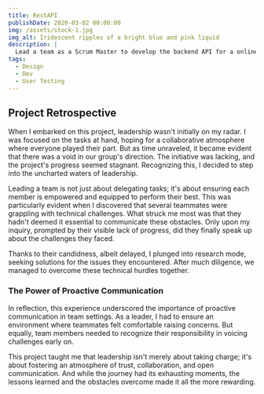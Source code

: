 ```yaml
---
title: RestAPI
publishDate: 2020-03-02 00:00:00
img: /assets/stock-1.jpg
img_alt: Iridescent ripples of a bright blue and pink liquid
description: |
  Lead a team as a Scrum Master to develop the backend API for a online bookstore
tags:
  - Design
  - Dev
  - User Testing
---
```


## Project Retrospective

When I embarked on this project, leadership wasn't initially on my radar. I was focused on the tasks at hand, hoping for a collaborative atmosphere where everyone played their part. But as time unraveled, it became evident that there was a void in our group's direction. The initiative was lacking, and the project's progress seemed stagnant. Recognizing this, I decided to step into the uncharted waters of leadership.

Leading a team is not just about delegating tasks; it's about ensuring each member is empowered and equipped to perform their best. This was particularly evident when I discovered that several teammates were grappling with technical challenges. What struck me most was that they hadn't deemed it essential to communicate these obstacles. Only upon my inquiry, prompted by their visible lack of progress, did they finally speak up about the challenges they faced.

Thanks to their candidness, albeit delayed, I plunged into research mode, seeking solutions for the issues they encountered. After much diligence, we managed to overcome these technical hurdles together.

### The Power of Proactive Communication

In reflection, this experience underscored the importance of proactive communication in team settings. As a leader, I had to ensure an environment where teammates felt comfortable raising concerns. But equally, team members needed to recognize their responsibility in voicing challenges early on.

This project taught me that leadership isn't merely about taking charge; it's about fostering an atmosphere of trust, collaboration, and open communication. And while the journey had its exhausting moments, the lessons learned and the obstacles overcome made it all the more rewarding.